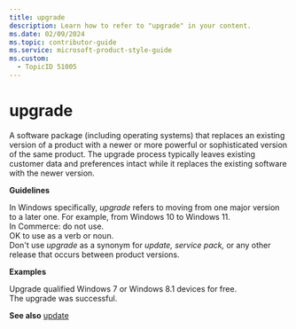```yaml
---
title: upgrade
description: Learn how to refer to "upgrade" in your content.
ms.date: 02/09/2024
ms.topic: contributor-guide
ms.service: microsoft-product-style-guide
ms.custom:
  - TopicID 51005
---
```



# upgrade

A software package (including operating systems) that replaces an existing version of a product with a newer or more powerful or sophisticated version of the same product. The upgrade process typically leaves existing customer data and preferences intact while it replaces the existing software with the newer version.

**Guidelines**

In Windows specifically, *upgrade* refers to moving from one major version to a later one. For example, from Windows 10 to Windows 11.  
In Commerce: do not use.  
OK to use as a verb or noun.  
Don't use *upgrade* as a synonym for *update, service pack,* or any other release that occurs between product versions.  

**Examples**

Upgrade qualified Windows 7 or Windows 8.1 devices for free.  
The upgrade was successful.​

**See also** [update](~\a_z_names_terms\u\update-microsoft-365.md)

